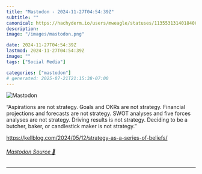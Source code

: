 ```yaml
---
title: "Mastodon - 2024-11-27T04:54:39Z"
subtitle: ""
canonical: https://hachyderm.io/users/mweagle/statuses/113553131401840623
description:
image: "/images/mastodon.png"

date: 2024-11-27T04:54:39Z
lastmod: 2024-11-27T04:54:39Z
image: ""
tags: ["Social Media"]

categories: ["mastodon"]
# generated: 2025-07-21T21:15:38-07:00
---
```

![Mastodon](/images/mastodon.png)

<p>“Aspirations are not strategy. Goals and OKRs are not strategy. Financial projections and forecasts are not strategy.  SWOT analyses and five forces analyses are not strategy. Driving results is not strategy. Deciding to be a butcher, baker, or candlestick maker is not strategy.”</p><p><a href="https://kellblog.com/2024/05/12/strategy-as-a-series-of-beliefs/" target="_blank" rel="nofollow noopener noreferrer" translate="no"><span class="invisible">https://</span><span class="ellipsis">kellblog.com/2024/05/12/strate</span><span class="invisible">gy-as-a-series-of-beliefs/</span></a></p>


###### [Mastodon Source 🐘](https://hachyderm.io/@mweagle/113553131401840623)

___
